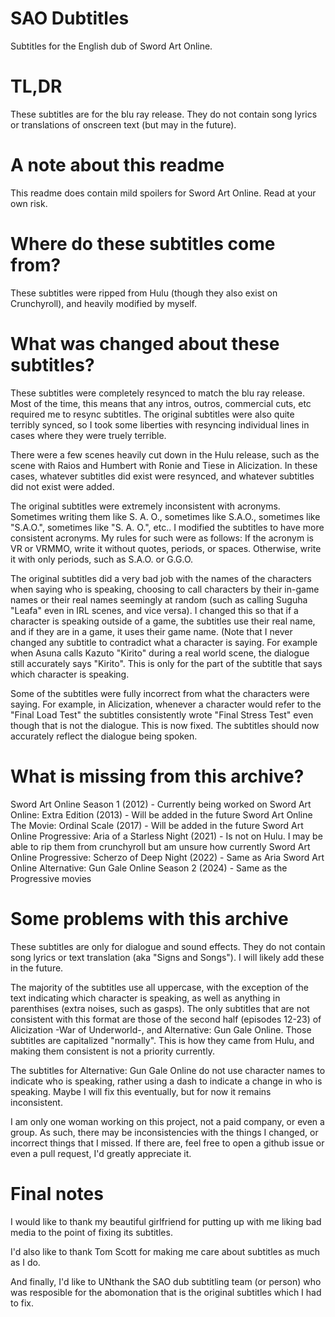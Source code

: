 # SAO Dubtitles
Subtitles for the English dub of Sword Art Online.

# TL,DR
These subtitles are for the blu ray release. They do not contain song lyrics or translations of onscreen text (but may in the future).

# A note about this readme
This readme does contain mild spoilers for Sword Art Online. Read at your own risk.

# Where do these subtitles come from?
These subtitles were ripped from Hulu (though they also exist on Crunchyroll), and heavily modified by myself.

# What was changed about these subtitles?
These subtitles were completely resynced to match the blu ray release. Most of the time, this means that any intros, outros, commercial cuts, etc required me to resync subtitles. The original subtitles were also quite terribly synced, so I took some liberties with resyncing individual lines in cases where they were truely terrible.

There were a few scenes heavily cut down in the Hulu release, such as the scene with Raios and Humbert with Ronie and Tiese in Alicization. In these cases, whatever subtitles did exist were resynced, and whatever subtitles did not exist were added.

The original subtitles were extremely inconsistent with acronyms. Sometimes writing them like S. A. O., sometimes like S.A.O., sometimes like "S.A.O.", sometimes like "S. A. O.", etc.. I modified the subtitles to have more consistent acronyms. My rules for such were as follows: If the acronym is VR or VRMMO, write it without quotes, periods, or spaces. Otherwise, write it with only periods, such as S.A.O. or G.G.O.

The original subtitles did a very bad job with the names of the characters when saying who is speaking, choosing to call characters by their in-game names or their real names seemingly at random (such as calling Suguha "Leafa" even in IRL scenes, and vice versa). I changed this so that if a character is speaking outside of a game, the subtitles use their real name, and if they are in a game, it uses their game name. (Note that I never changed any subtitle to contradict what a character is saying. For example when Asuna calls Kazuto "Kirito" during a real world scene, the dialogue still accurately says "Kirito". This is only for the part of the subtitle that says which character is speaking.

Some of the subtitles were fully incorrect from what the characters were saying. For example, in Alicization, whenever a character would refer to the "Final Load Test" the subtitles consistently wrote "Final Stress Test" even though that is not the dialogue. This is now fixed. The subtitles should now accurately reflect the dialogue being spoken.

# What is missing from this archive?
Sword Art Online Season 1 (2012) - Currently being worked on
Sword Art Online: Extra Edition (2013) - Will be added in the future
Sword Art Online The Movie: Ordinal Scale (2017) - Will be added in the future
Sword Art Online Progressive: Aria of a Starless Night (2021) - Is not on Hulu. I may be able to rip them from crunchyroll but am unsure how currently
Sword Art Online Progressive: Scherzo of Deep Night (2022) - Same as Aria
Sword Art Online Alternative: Gun Gale Online Season 2 (2024) - Same as the Progressive movies

# Some problems with this archive
These subtitles are only for dialogue and sound effects. They do not contain song lyrics or text translation (aka "Signs and Songs"). I will likely add these in the future.

The majority of the subtitles use all uppercase, with the exception of the text indicating which character is speaking, as well as anything in parenthises (extra noises, such as gasps). The only subtitles that are not consistent with this format are those of the second half (episodes 12-23) of Alicization -War of Underworld-, and Alternative: Gun Gale Online. Those subtitles are capitalized "normally". This is how they came from Hulu, and making them consistent is not a priority currently.

The subtitles for Alternative: Gun Gale Online do not use character names to indicate who is speaking, rather using a dash to indicate a change in who is speaking. Maybe I will fix this eventually, but for now it remains inconsistent.

I am only one woman working on this project, not a paid company, or even a group. As such, there may be inconsistencies with the things I changed, or incorrect things that I missed. If there are, feel free to open a github issue or even a pull request, I'd greatly appreciate it.

# Final notes
I would like to thank my beautiful girlfriend for putting up with me liking bad media to the point of fixing its subtitles. 

I'd also like to thank Tom Scott for making me care about subtitles as much as I do. 

And finally, I'd like to UNthank the SAO dub subtitling team (or person) who was resposible for the abomonation that is the original subtitles which I had to fix.

